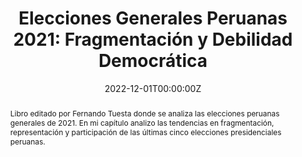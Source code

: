 ---
title: "Elecciones Generales Peruanas 2021: Fragmentación y Debilidad Democrática"
authors:
- admin
date: "2022-12-01T00:00:00Z"
publication_types: ["6"]
publication: In *Elecciones 2021. Pandemia, Crísis y Representación*
tags:
- Elecciones
abstract:  Libro editado por Fernando Tuesta donde se analiza las elecciones peruanas generales de 2021. En mi capítulo analizo las tendencias en fragmentación, representación y participación de las últimas cinco elecciones presidenciales peruanas.

links:
- name: PDF_Libro
  url: https://www.elvirrey.com/libro/elecciones-2021_70136031
- name: PDF_Chapter
  url: https://drive.google.com/file/d/1ODhfB4ku3RE10Yc_kspJPQRLyhf2DOIc/view?usp=sharing
---